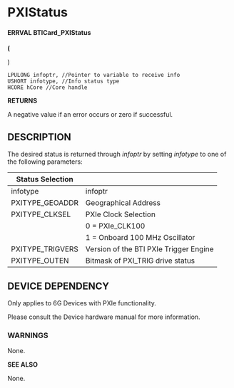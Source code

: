 # **PXIStatus**

#### ERRVAL **BTICard\_PXIStatus**

**(**

)

```
LPULONG infoptr, //Pointer to variable to receive info
USHORT infotype, //Info status type
HCORE hCore //Core handle
```
**RETURNS**

A negative value if an error occurs or zero if successful.

## **DESCRIPTION**

The desired status is returned through *infoptr* by setting *infotype* to one of the following parameters:

| Status Selection |                                        |
|------------------|----------------------------------------|
| infotype         | infoptr                                |
| PXITYPE_GEOADDR  | Geographical Address                   |
| PXITYPE_CLKSEL   | PXIe Clock Selection                   |
|                  | 0 = PXIe_CLK100                        |
|                  | 1 = Onboard 100 MHz Oscillator         |
| PXITYPE_TRIGVERS | Version of the BTI PXIe Trigger Engine |
| PXITYPE_OUTEN    | Bitmask of PXI_TRIG drive status       |

## **DEVICE DEPENDENCY**

Only applies to 6G Devices with PXIe functionality.

Please consult the Device hardware manual for more information.

### **WARNINGS**

None.

**SEE ALSO**

None.